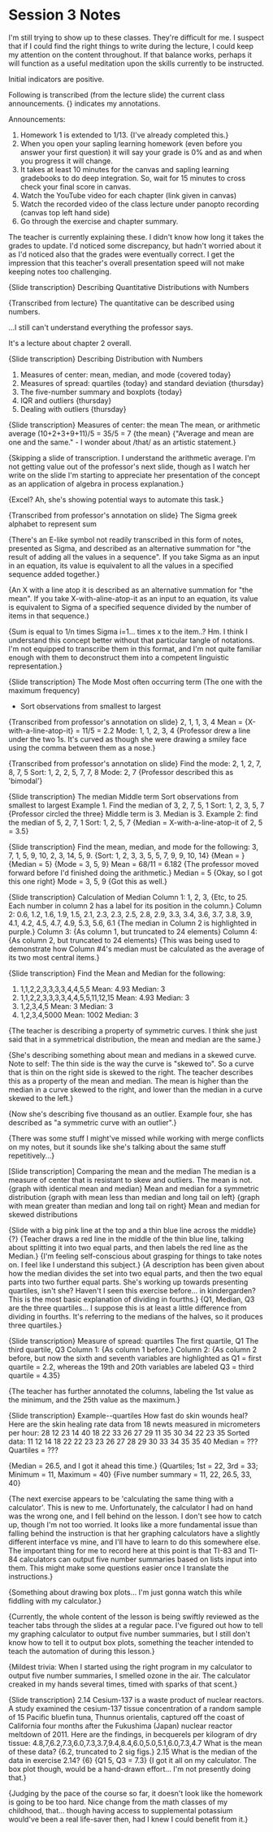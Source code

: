 # Session 3 Notes

I'm still trying to show up to these classes.  They're difficult for me.  I suspect that if I could find the right things to write during the lecture, I could keep my attention on the content throughout.  If that balance works, perhaps it will function as a useful meditation upon the skills currently to be instructed.

Initial indicators are positive.

Following is transcribed (from the lecture slide) the current class announcements.  {} indicates my annotations.

Announcements:
1. Homework 1 is extended to 1/13.  {I've already completed this.}
2. When you open your sapling learning homework (even before you answer your first question) it will say your grade is 0% and as and when you progress it will change.
3. It takes at least 10 minutes for the canvas and sapling learning gradebooks to do deep integration. So, wait for 15 minutes to cross check your final score in canvas.
4. Watch the YouTube video for each chapter (link given in canvas)
5. Watch the recorded video of the class lecture under panopto recording (canvas top left hand side)
6. Go through the exercise and chapter summary.

The teacher is currently explaining these.  I didn't know how long it takes the grades to update.  I'd noticed some discrepancy, but hadn't worried about it as I'd noticed also that the grades were eventually correct.  I get the impression that this teacher's overall presentation speed will not make keeping notes too challenging.

{Slide transcription}
Describing Quantitative Distributions with Numbers

{Transcribed from lecture}
The quantitative can be described using numbers.

...I still can't understand everything the professor says.

It's a lecture about chapter 2 overall.

{Slide transcription}
Describing Distribution with Numbers
1. Measures of center: mean, median, and mode {covered today}
2. Measures of spread: quartiles {today} and standard deviation {thursday}
3. The five-number summary and boxplots {today}
4. IQR and outliers  {thursday}
5. Dealing with outliers {thursday}

{Slide transcription}
Measures of center: the mean
The mean, or arithmetic average
(10+2+3+9+11)/5
= 35/5
= 7 {the mean}
{"Average and mean are one and the same." - I wonder about /that/ as an artistic statement.}

{Skipping a slide of transcription.  I understand the arithmetic average.  I'm not getting value out of the professor's next slide, though as I watch her write on the slide I'm starting to appreciate her presentation of the concept as an application of algebra in process explanation.}

{Excel?  Ah, she's showing potential ways to automate this task.}

{Transcribed from professor's annotation on slide}
The Sigma greek alphabet to represent sum

{There's an E-like symbol not readily transcribed in this form of notes, presented as Sigma, and described as an alternative summation for "the result of adding all the values in a sequence".  If you take Sigma as an input in an equation, its value is equivalent to all the values in a specified sequence added together.}

{An X with a line atop it is described as an alternative summation for "the mean".  If you take X-with-aline-atop-it as an input to an equation, its value is equivalent to Sigma of a specified sequence divided by the number of items in that sequence.)

{Sum is equal to 1/n times Sigma i=1... times x to the item..?  Hm.  I think I understand this concept better without that particular tangle of notations.  I'm not equipped to transcribe them in this format, and I'm not quite familiar enough with them to deconstruct them into a competent linguistic representation.}

{Slide transcription}
The Mode
Most often occurring term
(The one with the maximum frequency)
* Sort observations from smallest to largest

{Transcribed from professor's annotation on slide}
2, 1, 1, 3, 4
Mean = {X-with-a-line-atop-it} = 11/5 = 2.2
Mode: 1, 1, 2, 3, 4 {Professor drew a line under the two 1s.  It's curved as though she were drawing a smiley face using the comma between them as a nose.}

{Transcribed from professor's annotation on slide}
Find the mode:
2, 1, 2, 7, 8, 7, 5
Sort: 1, 2, 2, 5, 7, 7, 8
Mode: 2, 7 {Professor described this as 'bimodal'}

{Slide transcription}
The median
Middle term
Sort observations from smallest to largest
Example 1.
Find the median of 3, 2, 7, 5, 1
Sort: 1, 2, 3, 5, 7 {Professor circled the three}
Middle term is 3. Median is 3.
Example 2: find the median of 5, 2, 7, 1
Sort: 1, 2, 5, 7
{Median = X-with-a-line-atop-it of 2, 5 = 3.5}

{Slide transcription}
Find the mean, median, and mode for the following:
3, 7, 1, 5, 9, 10, 2, 3, 14, 5, 9.
{Sort: 1, 2, 3, 3, 5, 5, 7, 9, 9, 10, 14}
{Mean = } 
{Median = 5}
{Mode = 3, 5, 9}
Mean = 68/11 = 6.182 {The professor moved forward before I'd finished doing the arithmetic.}
Median = 5 {Okay, so I got this one right}
Mode = 3, 5, 9 {Got this as well.}

{Slide transcription}
Calculation of Median
Column 1: 1, 2, 3, {Etc, to 25.  Each number in column 2 has a label for its position in the column.}
Column 2: 0.6, 1.2, 1.6, 1.9, 1.5, 2.1, 2.3, 2.3, 2.5, 2.8, 2.9, 3.3, 3.4, 3.6, 3.7, 3.8, 3.9, 4.1, 4.2, 4.5, 4.7, 4.9, 5.3, 5.6, 6.1
{The median in Column 2 is highlighted in purple.}
Column 3: {As column 1, but truncated to 24 elements}
Column 4: {As column 2, but truncated to 24 elements}
{This was being used to demonstrate how Column #4's median must be calculated as the average of its two most central items.}

{Slide transcription}
Find the Mean and Median for the following:
1. 1,1,2,2,3,3,3,3,4,4,5,5
Mean: 4.93
Median: 3
2. 1,1,2,2,3,3,3,3,4,4,5,5,11,12,15
Mean: 4.93
Median: 3
3. 1,2,3,4,5
Mean: 3 
Median: 3
4. 1,2,3,4,5000
Mean: 1002
Median: 3

{The teacher is describing a property of symmetric curves.  I think she just said that in a symmetrical distribution, the mean and median are the same.}

{She's describing something about mean and medians in a skewed curve.  Note to self: The thin side is the way the curve is "skewed to".  So a curve that is thin on the right side is skewed to the right.  The teacher describes this as a property of the mean and median.  The mean is higher than the median in a curve skewed to the right, and lower than the median in a curve skewed to the left.}

{Now she's describing five thousand as an outlier.  Example four, she has described as "a symmetric curve with an outlier".}

{There was some stuff I might've missed while working with merge conflicts on my notes, but it sounds like she's talking about the same stuff repetitively...}

[Slide transcription]
Comparing the mean and the median
The median is a measure of center that is resistant to skew and outliers.  The mean is not.
{graph with identical mean and median} Mean and median for a symmetric distribution
{graph with mean less than median and long tail on left} {graph with mean greater than median and long tail on right} Mean and median for skewed distributions

{Slide with a big pink line at the top and a thin blue line across the middle} {?}
{Teacher draws a red line in the middle of the thin blue line, talking about splitting it into two equal parts, and then labels the red line as the Median.}
{I'm feeling self-conscious about grasping for things to take notes on.  I feel like I understand this subject.}
{A description has been given about how the median divides the set into two equal parts, and then the two equal parts into two further equal parts.  She's working up towards presenting quartiles, isn't she?  Haven't I seen this exercise before... in kindergarden?  This is the most basic explanation of dividing in fourths.}
{Q1, Median, Q3 are the three quartiles...  I suppose this is at least a little difference from dividing in fourths.  It's referring to the medians of the halves, so it produces three quartiles.}

{Slide transcription}
Measure of spread:
quartiles
The first quartile, Q1
The third quartile, Q3
Column 1: {As column 1 before.}
Column 2: {As column 2 before, but now the sixth and seventh variables are highlighted as Q1 = first quartile = 2.2, whereas the 19th and 20th variables are labeled Q3 = third quartile = 4.35}

{The teacher has further annotated the columns, labeling the 1st value as the minimum, and the 25th value as the maximum.}

{Slide transcription}
Example--quartiles
How fast do skin wounds heal?
Here are the skin healing rate data from 18 newts measured in micrometers per hour:
28 12 23 14 40 18 22 33 26 27 29 11 35 30 34 22 23 35
Sorted data:
11 12 14 18 22 22 23 23 26 27 28 29 30 33 34 35 35 40
Median = ???
Quartiles = ???

{Median = 26.5, and I got it ahead this time.}
{Quartiles; 1st = 22, 3rd = 33; Minimum = 11, Maximum = 40}
{Five number summary = 11, 22, 26.5, 33, 40}

{The next exercise appears to be 'calculating the same thing with a calculator'.  This is new to me.  Unfortunately, the calculator I had on hand was the wrong one, and I fell behind on the lesson.  I don't see how to catch up, though I'm not too worried.  It looks like a more fundamental issue than falling behind the instruction is that her graphing calculators have a slightly different interface vs mine, and I'll have to learn to do this somewhere else.  The important thing for me to record here at this point is that TI-83 and TI-84 calculators can output five number summaries based on lists input into them.  This might make some questions easier once I translate the instructions.}

{Something about drawing box plots...  I'm just gonna watch this while fiddling with my calculator.}

{Currently, the whole content of the lesson is being swiftly reviewed as the teacher tabs through the slides at a regular pace.  I've figured out how to tell my graphing calculator to output five number summaries, but I still don't know how to tell it to output box plots, something the teacher intended to teach the automation of during this lesson.}

{Mildest trivia:  When I started using the right program in my calculator to output five number summaries, I smelled ozone in the air.  The calculator creaked in my hands several times, timed with sparks of that scent.}

{Slide transcription}
2.14 Cesium-137 is a waste product of nuclear reactors. A study examined the cesium-137 tissue concentration of a random sample of 15 Pacific bluefin tuna, Thunnus orientalis, captured off the coast of California four months after the Fukushima (Japan) nuclear reactor meltdown of 2011.  Here are the findings, in becquerels per kilogram of dry tissue:
4.8,7,6.2,7.3,6.0,7.3,3.7,9.4,8.4,6.0,5.0,5.1,6.0,7.3,4.7
What is the mean of these data? {6.2, truncated to 2 sig figs.}
2.15 What is the median of the data in exercise 2.14? {6}
{Q1 5, Q3 = 7.3}
{I got it all on my calculator.  The box plot though, would be a hand-drawn effort...  I'm not presently doing that.}

{Judging by the pace of the course so far, it doesn't look like the homework is going to be too hard.  Nice change from the math classes of my childhood, that... though having access to supplemental potassium would've been a real life-saver then, had I knew I could benefit from it.}